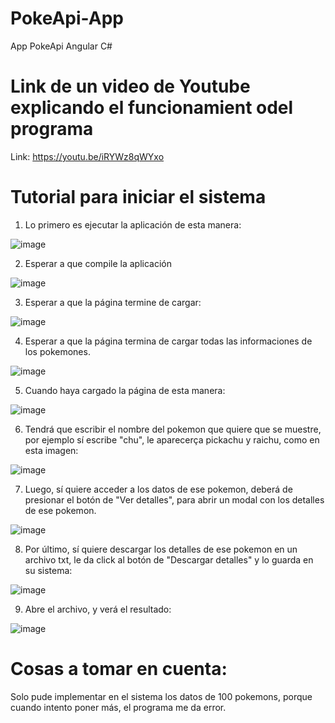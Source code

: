 # PokeApi-App
App PokeApi Angular C#

# Link de un video de Youtube explicando el funcionamient odel programa
Link: https://youtu.be/iRYWz8qWYxo

# Tutorial para iniciar el sistema

1. Lo primero es ejecutar la aplicación de esta manera:

![image](https://user-images.githubusercontent.com/72975455/120651908-45f2d480-c44d-11eb-8624-7589b5b4a1d6.png)

2. Esperar a que compile la aplicación

![image](https://user-images.githubusercontent.com/72975455/120652190-86525280-c44d-11eb-8679-caf0ef740a9a.png)

3. Esperar a que la página termine de cargar:

![image](https://user-images.githubusercontent.com/72975455/120652328-ad108900-c44d-11eb-9cf3-bf3c635e4373.png)

4. Esperar a que la página termina de cargar todas las informaciones de los pokemones.

![image](https://user-images.githubusercontent.com/72975455/120652761-11334d00-c44e-11eb-961d-294ce9309e15.png)

5. Cuando haya cargado la página de esta manera:

![image](https://user-images.githubusercontent.com/72975455/120653464-b0584480-c44e-11eb-8b0a-e59966c52a29.png)

6. Tendrá que escribir el nombre del pokemon que quiere que se muestre, por ejemplo sí escribe "chu", le aparecerça pickachu y raichu, como en esta imagen:

![image](https://user-images.githubusercontent.com/72975455/120654160-6885ed00-c44f-11eb-8c47-297d3138866d.png)

7. Luego, sí quiere acceder a los datos de ese pokemon, deberá de presionar el botón de "Ver detalles", para abrir un modal con los detalles de ese pokemon.

![image](https://user-images.githubusercontent.com/72975455/120654506-c4e90c80-c44f-11eb-81a0-ef98fd0a27b9.png)

8. Por último, sí quiere descargar los detalles de ese pokemon en un archivo txt, le da click al botón de "Descargar detalles" y lo guarda en su sistema:

![image](https://user-images.githubusercontent.com/72975455/120655053-42ad1800-c450-11eb-835d-8a5ec792fac9.png)

9. Abre el archivo, y verá el resultado: 

![image](https://user-images.githubusercontent.com/72975455/120655284-8273ff80-c450-11eb-937e-9864b7a49a98.png)

# Cosas a tomar en cuenta:

Solo pude implementar en el sistema los datos de 100 pokemons, porque cuando intento poner más, el programa me da error.
